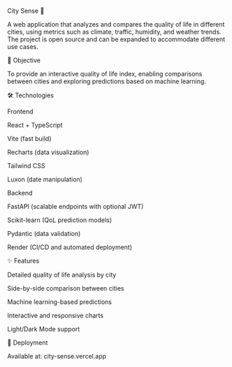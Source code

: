 City Sense 🌆

A web application that analyzes and compares the quality of life in different cities, using metrics such as climate, traffic, humidity, and weather trends. The project is open source and can be expanded to accommodate different use cases.

📌 Objective

To provide an interactive quality of life index, enabling comparisons between cities and exploring predictions based on machine learning.

🛠️ Technologies

Frontend

React + TypeScript

Vite (fast build)

Recharts (data visualization)

Tailwind CSS

Luxon (date manipulation)

Backend

FastAPI (scalable endpoints with optional JWT)

Scikit-learn (QoL prediction models)

Pydantic (data validation)

Render (CI/CD and automated deployment)

✨ Features

Detailed quality of life analysis by city

Side-by-side comparison between cities

Machine learning-based predictions

Interactive and responsive charts

Light/Dark Mode support

🔗 Deployment

Available at: city-sense.vercel.app
